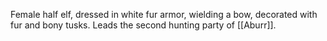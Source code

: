 Female half elf, dressed in white fur armor,  wielding a bow, decorated with fur and bony tusks. Leads the second hunting party of [[Aburr]].